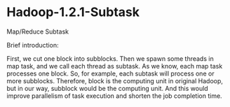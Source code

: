 Hadoop-1.2.1-Subtask
====================

Map/Reduce Subtask

Brief introduction:

First, we cut one block into subblocks. 
Then we spawn some threads in map task, and we call each thread as subtask. 
As we know, each map task processes one block. 
So, for example, each subtask will process one or more subblocks. 
Therefore, block is the computing unit in original Hadoop, 
but in our way, subblock would be the computing unit. 
And this would improve parallelism of task execution and shorten the job completion time.